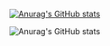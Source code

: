 [![Anurag's GitHub stats](https://github-readme-stats.vercel.app/api?username=pedrormc)](https://github.com/pedrormc/github-readme-stats)

![Anurag's GitHub stats](https://github-readme-stats.vercel.app/api?username=pedrormc&show_icons=true&theme=radical)
